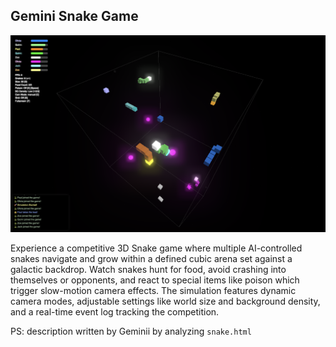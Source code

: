 ## Gemini Snake Game

![snake](snake.png "Snake")

Experience a competitive 3D Snake game where multiple AI-controlled snakes navigate and grow within a defined cubic arena set against a galactic backdrop. Watch snakes hunt for food, avoid crashing into themselves or opponents, and react to special items like poison which trigger slow-motion camera effects. The simulation features dynamic camera modes, adjustable settings like world size and background density, and a real-time event log tracking the competition.

PS: description written by Geminii by analyzing `snake.html`
